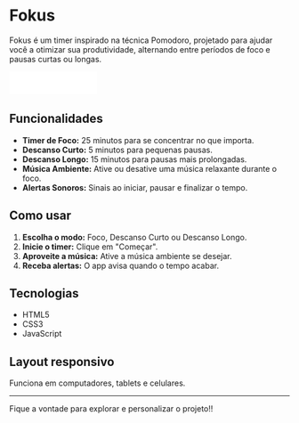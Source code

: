 # Fokus

Fokus é um timer inspirado na técnica Pomodoro, projetado para ajudar você a otimizar sua produtividade, alternando entre períodos de foco e pausas curtas ou longas.

![Fokus Screenshot](./imagens/logo.png)

## Funcionalidades

- **Timer de Foco:** 25 minutos para se concentrar no que importa.
- **Descanso Curto:** 5 minutos para pequenas pausas.
- **Descanso Longo:** 15 minutos para pausas mais prolongadas.
- **Música Ambiente:** Ative ou desative uma música relaxante durante o foco.
- **Alertas Sonoros:** Sinais ao iniciar, pausar e finalizar o tempo.

## Como usar

1. **Escolha o modo:** Foco, Descanso Curto ou Descanso Longo.
2. **Inicie o timer:** Clique em "Começar".
3. **Aproveite a música:** Ative a música ambiente se desejar.
4. **Receba alertas:** O app avisa quando o tempo acabar.

## Tecnologias

- HTML5
- CSS3
- JavaScript

## Layout responsivo

Funciona em computadores, tablets e celulares.

---

Fique a vontade para explorar e personalizar o projeto!! 